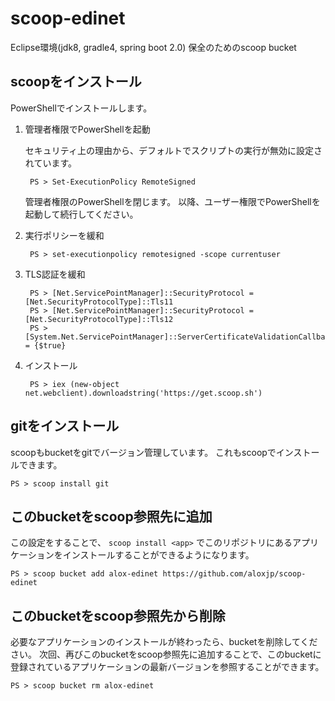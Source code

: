 # scoop-edinet
Eclipse環境(jdk8, gradle4, spring boot 2.0) 保全のためのscoop bucket

## scoopをインストール

PowerShellでインストールします。

1. 管理者権限でPowerShellを起動

	セキュリティ上の理由から、デフォルトでスクリプトの実行が無効に設定されています。

		PS > Set-ExecutionPolicy RemoteSigned

	管理者権限のPowerShellを閉じます。
	以降、ユーザー権限でPowerShellを起動して続行してください。

1. 実行ポリシーを緩和

		PS > set-executionpolicy remotesigned -scope currentuser

1. TLS認証を緩和

		PS > [Net.ServicePointManager]::SecurityProtocol = [Net.SecurityProtocolType]::Tls11
		PS > [Net.ServicePointManager]::SecurityProtocol = [Net.SecurityProtocolType]::Tls12
		PS > [System.Net.ServicePointManager]::ServerCertificateValidationCallback = {$true}

1. インストール

		PS > iex (new-object net.webclient).downloadstring('https://get.scoop.sh')

## gitをインストール

scoopもbucketをgitでバージョン管理しています。
これもscoopでインストールできます。

	PS > scoop install git

## このbucketをscoop参照先に追加

この設定をすることで、 `scoop install <app>` でこのリポジトリにあるアプリケーションをインストールすることができるようになります。

	PS > scoop bucket add alox-edinet https://github.com/aloxjp/scoop-edinet

## このbucketをscoop参照先から削除

必要なアプリケーションのインストールが終わったら、bucketを削除してください。
次回、再びこのbucketをscoop参照先に追加することで、このbucketに登録されているアプリケーションの最新バージョンを参照することができます。

	PS > scoop bucket rm alox-edinet

